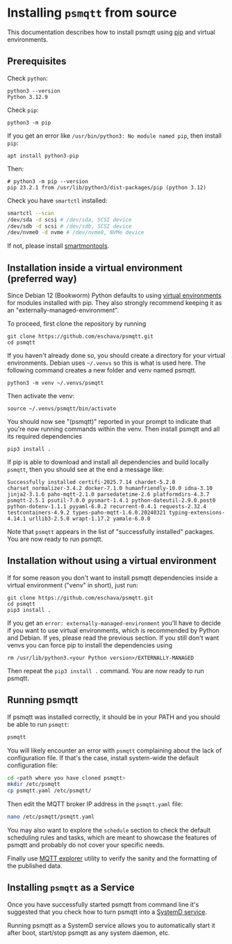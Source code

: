 # Installing `psmqtt` from source

This documentation describes how to install psmqtt using [pip](https://pip.pypa.io/en/stable/installing/) and virtual environments.

## Prerequisites

Check `python`:
```
python3 --version
Python 3.12.9
```
Check `pip`:
```
python3 -m pip
```

If you get an error like `/usr/bin/python3: No module named pip`, then install `pip`:
```
apt install python3-pip
```
Then:
```
# python3 -m pip --version
pip 23.2.1 from /usr/lib/python3/dist-packages/pip (python 3.12)
```

Check you have `smartctl` installed:
```sh
smartctl --scan
/dev/sda -d scsi # /dev/sda, SCSI device
/dev/sdb -d scsi # /dev/sdb, SCSI device
/dev/nvme0 -d nvme # /dev/nvme0, NVMe device
```
If not, please install [smartmontools](https://www.smartmontools.org/wiki/Download).

## Installation inside a virtual environment (preferred way)

Since Debian 12 (Bookworm) Python defaults to using [virtual environments](https://docs.python.org/3/library/venv.html) for modules installed with pip. 
They also strongly recommend keeping it as an "externally-managed-environment".

To proceed, first clone the repository by running
```
git clone https://github.com/eschava/psmqtt.git
cd psmqtt
```
If you haven't already done so, you should create a directory for your virtual environments. Debian uses `~/.venvs` so this is what is used here.
The following command creates a new folder and venv named psmqtt.
```
python3 -m venv ~/.venvs/psmqtt
```
Then activate the venv:
```
source ~/.venvs/psmqtt/bin/activate
```

You should now see "(psmqtt)" reported in your prompt to indicate that you're now running commands within the venv.
Then install psmqtt and all its required dependencies

```
pip3 install .
```

If pip is able to download and install all dependencies and build locally `psmqtt`, then you should see at the end a message like: 

```
Successfully installed certifi-2025.7.14 chardet-5.2.0 charset_normalizer-3.4.2 docker-7.1.0 humanfriendly-10.0 idna-3.10 jinja2-3.1.6 paho-mqtt-2.1.0 parsedatetime-2.6 platformdirs-4.3.7 psmqtt-2.5.1 psutil-7.0.0 pysmart-1.4.1 python-dateutil-2.9.0.post0 python-dotenv-1.1.1 pyyaml-6.0.2 recurrent-0.4.1 requests-2.32.4 testcontainers-4.9.2 types-paho-mqtt-1.6.0.20240321 typing-extensions-4.14.1 urllib3-2.5.0 wrapt-1.17.2 yamale-6.0.0
```

Note that `psmqtt` appears in the list of "successfully installed" packages.
You are now ready to run psmqtt.

## Installation without using a virtual environment

If for some reason you don't want to install psmqtt dependencies inside a virtual environment ("venv" in short), just run:

```
git clone https://github.com/eschava/psmqtt.git
cd psmqtt
pip3 install .
```

If you get an `error: externally-managed-environment` you'll have to decide if you want to use virtual environments, which is recommended by Python and Debian.
If yes, please read the previous section.
If you still don't want venvs you can force pip to install the dependencies using

```
rm /usr/lib/python3.<your Python version>/EXTERNALLY-MANAGED
```

Then repeat the `pip3 install .` command.
You are now ready to run psmqtt.


## Running psmqtt

If psmqtt was installed correctly, it should be in your PATH and you should be able to run `psmqtt`:

```sh
psmqtt
```

You will likely encounter an error with `psmqtt` complaining about the lack of configuration file.
If that's the case, install system-wide the default configuration file:

```sh
cd <path where you have cloned psmqtt>
mkdir /etc/psmqtt
cp psmqtt.yaml /etc/psmqtt/
```

Then edit the MQTT broker IP address in the `psmqtt.yaml` file:

```sh
nano /etc/psmqtt/psmqtt.yaml
```

You may also want to explore the `schedule` section to check the default scheduling rules and tasks,
which are meant to showcase the features of psmqtt and probably do not cover your specific needs.

Finally use [MQTT explorer](http://mqtt-explorer.com/) utility to verify the sanity and the formatting of the
published data.

## Installing `psmqtt` as a Service

Once you have successfully started psmqtt from command line it's suggested that you 
check how to turn psmqtt into a [SystemD service](install-systemd-service.md).

Running psmqtt as a SystemD service allows you to automatically start it after boot,
start/stop psmqtt as any system daemon, etc.


